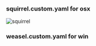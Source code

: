### squirrel.custom.yaml for osx
![squirrel](https://i.loli.net/2020/11/13/2LT9b6JjmsP74uk.png)

### weasel.custom.yaml for win
